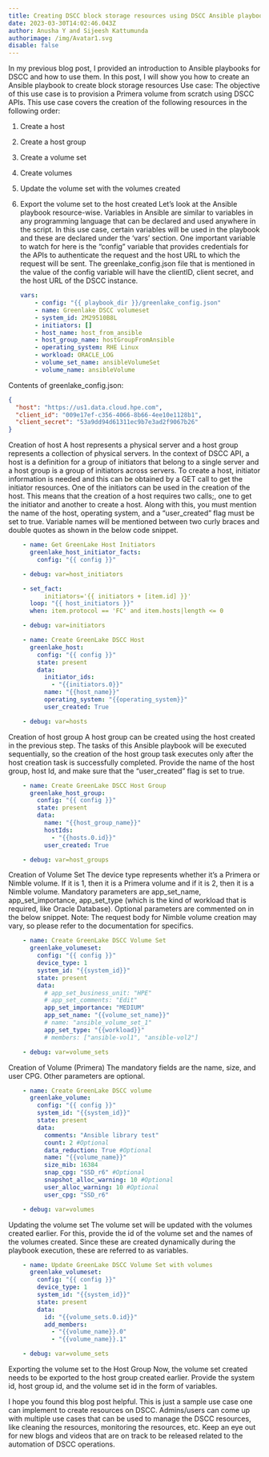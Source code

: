 ```yaml
---
title: Creating DSCC block storage resources using DSCC Ansible playbooks
date: 2023-03-30T14:02:46.043Z
author: Anusha Y and Sijeesh Kattumunda
authorimage: /img/Avatar1.svg
disable: false
---
```

In my previous blog post, I provided an introduction to Ansible playbooks for DSCC and how to use them. In this post, I will show you how to create an Ansible playbook to create block storage resources 
Use case:
The objective of this use case is to provision a Primera volume from scratch using DSCC APIs.
This use case covers the creation of the following resources in the following order:

1. Create a host 
2. Create a host group
3. Create a volume set
4. Create volumes
5. Update the volume set with the volumes created
6. Export the volume set to the host created
   Let’s look at the Ansible playbook resource-wise.
   Variables in Ansible are similar to variables in any programming language that can be declared and used anywhere in the script. In this use case, certain variables will be used in the playbook and these are declared under the ‘vars’ section. One important variable to watch for here is the “config” variable that provides credentials for the APIs to authenticate the request and the host URL to which the request will be sent. The greenlake_config.json file that is mentioned in the value of the config variable will have the clientID, client secret, and the host URL of the DSCC instance.

   ```yaml
   vars:
       - config: "{{ playbook_dir }}/greenlake_config.json"
       - name: Greenlake DSCC volumeset
       - system_id: 2M29510B8L
       - initiators: []
       - host_name: host_from_ansible
       - host_group_name: hostGroupFromAnsible
       - operating_system: RHE Linux
       - workload: ORACLE_LOG
       - volume_set_name: ansibleVolumeSet
       - volume_name: ansibleVolume
   ```



Contents of greenlake_config.json:

```json
{
  "host": "https://us1.data.cloud.hpe.com",
  "client_id": "009e17ef-c356-4066-8b66-4ee10e1128b1",
  "client_secret": "53a9dd94d61311ec9b7e3ad2f9067b26"
}
```

Creation of host
A host represents a physical server and a host group represents a collection of physical servers. In the context of DSCC API, a host is a definition for a group of initiators that belong to a single server and a host group is a group of initiators across servers. To create a host, initiator information is needed and this can be obtained by a GET call to get the initiator resources. One of the initiators can be used in the creation of the host.
This means that the creation of a host requires two calls;, one to get the initiator and another  to create a host. Along with this, you must mention the name of the host, operating system, and a “user_created” flag must be set to true. Variable names will be mentioned between two curly braces and double quotes as shown in the below code snippet.

```yaml
    - name: Get GreenLake Host Initiators
      greenlake_host_initiator_facts:
        config: "{{ config }}"

    - debug: var=host_initiators

    - set_fact:
          initiators='{{ initiators + [item.id] }}'
      loop: "{{ host_initiators }}"
      when: item.protocol == 'FC' and item.hosts|length <= 0

    - debug: var=initiators

    - name: Create GreenLake DSCC Host
      greenlake_host:
        config: "{{ config }}"
        state: present
        data:
          initiator_ids:
            - "{{initiators.0}}"
          name: "{{host_name}}"
          operating_system: "{{operating_system}}"
          user_created: True

    - debug: var=hosts
```

Creation of host group
A host group can be created using the host created in the previous step. The tasks of this Ansible playbook will be executed sequentially, so the creation of the host group task executes only after the host creation task is successfully completed.
Provide the name of the host group, host Id, and make sure that the “user_created” flag is set to true.

```yaml
    - name: Create GreenLake DSCC Host Group
      greenlake_host_group:
        config: "{{ config }}"
        state: present
        data:
          name: "{{host_group_name}}"
          hostIds:
            - "{{hosts.0.id}}"
          user_created: True

    - debug: var=host_groups
```

Creation of Volume Set
The device type represents whether it’s a Primera or Nimble volume. If it is 1, then it is a Primera volume and if it is 2, then it is a Nimble volume. Mandatory parameters are app_set_name, app_set_importance, app_set_type (which is the kind of workload that is required, like Oracle Database). Optional parameters are commented on in the below snippet.
Note: The request body for Nimble volume creation may vary, so please refer to the documentation for specifics.

```yaml
    - name: Create GreenLake DSCC Volume Set
      greenlake_volumeset:
        config: "{{ config }}"
        device_type: 1
        system_id: "{{system_id}}"
        state: present
        data:
          # app_set_business_unit: "HPE"
          # app_set_comments: "Edit"
          app_set_importance: "MEDIUM"
          app_set_name: "{{volume_set_name}}"
          # name: "ansible_volume_set_1"
          app_set_type: "{{workload}}"
          # members: ["ansible-vol1", "ansible-vol2"]

    - debug: var=volume_sets
```

Creation of Volume (Primera)
The mandatory fields are the name, size, and user CPG. Other parameters are optional.

```yaml
    - name: Create GreenLake DSCC volume
      greenlake_volume:
        config: "{{ config }}"
        system_id: "{{system_id}}"
        state: present
        data:
          comments: "Ansible library test"
          count: 2 #Optional
          data_reduction: True #Optional
          name: "{{volume_name}}"  
          size_mib: 16384
          snap_cpg: "SSD_r6" #Optional
          snapshot_alloc_warning: 10 #Optional
          user_alloc_warning: 10 #Optional
          user_cpg: "SSD_r6"

    - debug: var=volumes
```

Updating the volume set
The volume set will be updated with the volumes created earlier. For this, provide the id of the volume set and the names of the volumes created. Since these are created dynamically during the playbook execution, these are referred to as variables.

```yaml
    - name: Update GreenLake DSCC Volume Set with volumes
      greenlake_volumeset:
        config: "{{ config }}"
        device_type: 1
        system_id: "{{system_id}}"
        state: present
        data:
          id: "{{volume_sets.0.id}}"
          add_members:
            - "{{volume_name}}.0"
            - "{{volume_name}}.1"

    - debug: var=volume_sets
```

Exporting the volume set to the Host Group
Now, the volume set created needs to be exported to the host group created earlier. Provide the system id, host group id, and the volume set id in the form of variables.

I hope you found this blog post helpful. This is just a sample use case one can implement to create resources on DSCC. Admins/users can come up with multiple use cases that can be used to manage the DSCC resources, like cleaning the resources, monitoring the resources, etc. Keep an eye out for new blogs and videos that are on track to be released related to the automation of DSCC operations.